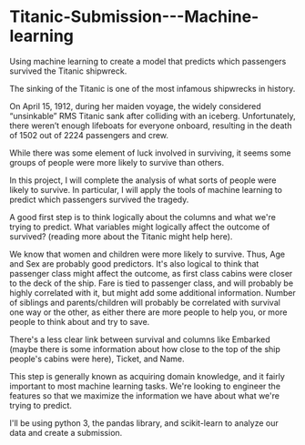 # Titanic-Submission---Machine-learning

Using machine learning to create a model that predicts which passengers survived the Titanic shipwreck.
 
The sinking of the Titanic is one of the most infamous shipwrecks in history.

On April 15, 1912, during her maiden voyage, the widely considered “unsinkable” RMS Titanic sank after colliding with an iceberg. Unfortunately, there weren’t enough lifeboats for everyone onboard, resulting in the death of 1502 out of 2224 passengers and crew.

While there was some element of luck involved in surviving, it seems some groups of people were more likely to survive than others.

In this project, I will complete the analysis of what sorts of people were likely to survive. In particular, I will apply the tools of machine learning to predict which passengers survived the tragedy.

A good first step is to think logically about the columns and what we're trying to predict. What variables might logically affect the outcome of survived? (reading more about the Titanic might help here).

We know that women and children were more likely to survive. Thus, Age and Sex are probably good predictors. It's also logical to think that passenger class might affect the outcome, as first class cabins were closer to the deck of the ship. Fare is tied to passenger class, and will probably be highly correlated with it, but might add some additional information. Number of siblings and parents/children will probably be correlated with survival one way or the other, as either there are more people to help you, or more people to think about and try to save.

There's a less clear link between survival and columns like Embarked (maybe there is some information about how close to the top of the ship people's cabins were here), Ticket, and Name.

This step is generally known as acquiring domain knowledge, and it fairly important to most machine learning tasks. We're looking to engineer the features so that we maximize the information we have about what we're trying to predict.

I'll be using python 3, the pandas library, and scikit-learn to analyze our data and create a submission.
